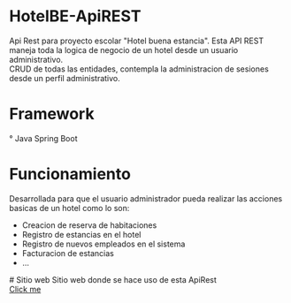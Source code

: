 # HotelBE-ApiREST
Api Rest para proyecto escolar "Hotel buena estancia".
Esta API REST maneja toda la logica de negocio de un hotel desde un usuario administrativo. <br>
CRUD de todas las entidades, contempla la administracion de sesiones desde un perfil administrativo.<br>
# Framework
° Java Spring Boot
# Funcionamiento
Desarrollada para que el usuario administrador pueda realizar las acciones basicas de un hotel como lo son: <br>
<ul>
  <li>Creacion de reserva de habitaciones</li>
  <li>Registro de estancias en el hotel</li>
  <li>Registro de nuevos empleados en el sistema</li>
  <li>Facturacion de estancias</li>
  <li>...</li>
</ul>
# Sitio web
Sitio web donde se hace uso de esta ApiRest <br>
<a href="https://hotel-buena-estancia.vercel.app/#/landing">Click me</a>
